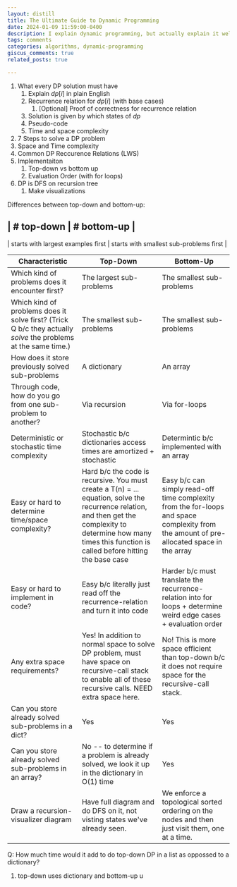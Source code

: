 ```yaml
---
layout: distill
title: The Ultimate Guide to Dynamic Programming
date: 2024-01-09 11:59:00-0400
description: I explain dynamic programming, but actually explain it well. This is the guide I wish I had when I learned dynamic programming for the first time.
tags: comments
categories: algorithms, dynamic-programming
giscus_comments: true
related_posts: true

---
```


1. What every DP solution must have
   1. Explain $dp[i]$ in plain English
   2. Recurrence relation for $dp[i]$ (with base cases)
      1. [Optional] Proof of correctness for recurrence relation
   3. Solution is given by which states of $dp$
   4. Pseudo-code
   5. Time and space complexity
2. 7 Steps to solve a DP problem
3. Space and Time complexity
4. Common DP Reccurence Relations (LWS)
5. Implementaiton
   1. Top-down vs bottom up
   2. Evaluation Order (with for loops)
6. DP is DFS on recursion tree
   1. Make visualizations

Differences between top-down and bottom-up:

| # top-down | # bottom-up |
-------------------------
| starts with largest examples first | starts with smallest sub-problems first | 


| Characteristic         | Top-Down     | Bottom-Up |
|--------------|-----------|------------|
| Which kind of problems does it encounter first? | The largest sub-problems      | The smallest sub-problems        |
| Which kind of problems does it solve first? (Trick Q b/c they actually *solve* the problems at the same time.) | The smallest sub-problems      | The smallest sub-problems        |
| How does it store previously solved sub-problems      | A dictionary | An array       |
| Through code, how do you go from one sub-problem to another?  | Via recursion | Via for-loops       |
| Deterministic or stochastic time complexity | Stochastic b/c dictionaries access times are amortized + stochastic | Determintic b/c implemented with an array |
| Easy or hard to determine time/space complexity?  | Hard b/c the code is recursive. You must create a T(n) = ... equation, solve the recurrence relation, and then get the complexity to determine how many times this function is called before hitting the base case | Easy b/c can simply read-off time complexity from the for-loops and space complexity from the amount of pre-allocated space in the array|
| Easy or hard to implement in code?  | Easy b/c literally just read off the recurrence-relation and turn it into code | Harder b/c must translate the recurrence-relation into for loops + determine weird edge cases + evaluation order |
|  Any extra space requirements? | Yes! In addition to normal space to solve DP problem, must have space on recursive-call stack to enable all of these recursive calls. NEED extra space here. | No! This is more space efficient than top-down b/c it does not require space for the recursive-call stack.|
| Can you store already solved sub-problems in a dict?  | Yes | Yes  |
| Can you store already solved sub-problems in an array?  | No -- to determine if a problem is already solved, we look it up in the dictionary in O(1) time  | Yes  |
| Draw a recursion-visualizer diagram | Have full diagram and do DFS on it, not visting states we've already seen. | We enforce a topological sorted ordering on the nodes and then just visit them, one at a time. |


Q: How much time would it add to do top-down DP in a list as oppossed to a dictionary?


1. top-down uses dictionary and bottom-up u